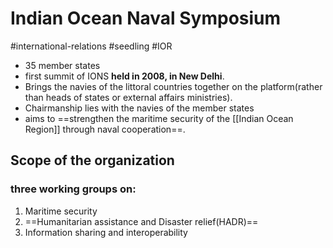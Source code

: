 # Indian Ocean Naval Symposium
#international-relations #seedling  #IOR 


- 35 member states
- first summit of IONS **held in 2008, in New Delhi**.
- Brings the navies of the littoral countries together on the platform(rather than heads of states or external affairs ministries).
- Chairmanship lies with the navies of the member states
- aims to ==strengthen the maritime security of the [[Indian Ocean Region]]  through naval cooperation==.
## Scope of the organization
### three working groups on:
1. Maritime security
2. ==Humanitarian assistance and Disaster relief(HADR)==
3. Information sharing and interoperability
